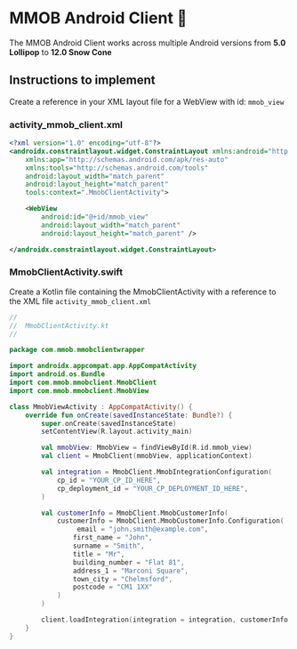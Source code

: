 # MMOB Android Client 📱

The MMOB Android Client works across multiple Android versions from **5.0 Lollipop** to **12.0 Snow Cone**

## Instructions to implement

Create a reference in your XML layout file for a WebView with id: `mmob_view`

### activity_mmob_client.xml

```xml
<?xml version="1.0" encoding="utf-8"?>
<androidx.constraintlayout.widget.ConstraintLayout xmlns:android="http://schemas.android.com/apk/res/android"
    xmlns:app="http://schemas.android.com/apk/res-auto"
    xmlns:tools="http://schemas.android.com/tools"
    android:layout_width="match_parent"
    android:layout_height="match_parent"
    tools:context=".MmobClientActivity">

    <WebView
        android:id="@+id/mmob_view"
        android:layout_width="match_parent"
        android:layout_height="match_parent" />

</androidx.constraintlayout.widget.ConstraintLayout>
```

### MmobClientActivity.swift

Create a Kotlin file containing the MmobClientActivity with a reference to the XML file `activity_mmob_client.xml`

```kotlin
//
//  MmobClientActivity.kt
//

package com.mmob.mmobclientwrapper

import androidx.appcompat.app.AppCompatActivity
import android.os.Bundle
import com.mmob.mmobclient.MmobClient
import com.mmob.mmobclient.MmobView

class MmobViewActivity : AppCompatActivity() {
    override fun onCreate(savedInstanceState: Bundle?) {
        super.onCreate(savedInstanceState)
        setContentView(R.layout.activity_main)

        val mmobView: MmobView = findViewById(R.id.mmob_view)
        val client = MmobClient(mmobView, applicationContext)

        val integration = MmobClient.MmobIntegrationConfiguration(
            cp_id = "YOUR_CP_ID_HERE",
            cp_deployment_id = "YOUR_CP_DEPLOYMENT_ID_HERE",
        )

        val customerInfo = MmobClient.MmobCustomerInfo(
            customerInfo = MmobClient.MmobCustomerInfo.Configuration(
                 email = "john.smith@example.com",
                first_name = "John",
                surname = "Smith",
                title = "Mr",
                building_number = "Flat 81",
                address_1 = "Marconi Square",
                town_city = "Chelmsford",
                postcode = "CM1 1XX"
            )
        )

        client.loadIntegration(integration = integration, customerInfo = customerInfo)
    }
}
```
